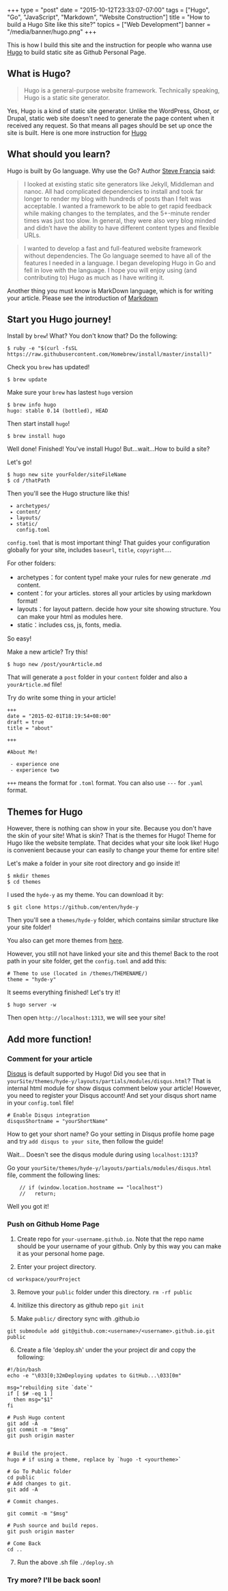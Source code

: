 +++
type = "post"
date = "2015-10-12T23:33:07-07:00"
tags = ["Hugo", "Go", "JavaScript", "Markdown", "Website Construction"]
title = "How to build a Hugo Site like this site?"
topics = ["Web Development"]
banner = "/media/banner/hugo.png"
+++

This is how I build this site and the instruction for people who wanna use <a href="http://gohugo.io/">Hugo</a> to build static site as Github Personal Page.
<!--more-->

## What is Hugo?

> Hugo is a general-purpose website framework. Technically speaking, Hugo is a static site generator.

Yes, Hugo is a kind of static site generator. Unlike the WordPress, Ghost, or Drupal, static web site doesn't need to generate the page content when it received any request. So that means all pages should be set up once the site is built. Here is one more instruction for [Hugo](https://www.udemy.com/build-static-sites-in-seconds-with-hugo/)


## What should you learn?

Hugo is built by Go language. Why use the Go? Author [Steve Francia](http://spf13.com) said:

> I looked at existing static site generators like Jekyll, Middleman and nanoc. All had complicated dependencies to install and took far longer to render my blog with hundreds of posts than I felt was acceptable. I wanted a framework to be able to get rapid feedback while making changes to the templates, and the 5+-minute render times was just too slow. In general, they were also very blog minded and didn’t have the ability to have different content types and flexible URLs.

> I wanted to develop a fast and full-featured website framework without dependencies. The Go language seemed to have all of the features I needed in a language. I began developing Hugo in Go and fell in love with the language. I hope you will enjoy using (and contributing to) Hugo as much as I have writing it.


Another thing you must know is MarkDown language, which is for writing your article. Please see the introduction of [Markdown](https://en.wikipedia.org/wiki/Markdown)

## Start you Hugo journey!

Install by `brew`! What? You don't know that? Do the following:

```
$ ruby -e "$(curl -fsSL https://raw.githubusercontent.com/Homebrew/install/master/install)"
```

Check you `brew` has updated! 
```
$ brew update
```
Make sure your `brew` has lastest `hugo` version
```
$ brew info hugo
hugo: stable 0.14 (bottled), HEAD
```

Then start install `hugo`!

```
$ brew install hugo
```

Well done! Finished! You've install Hugo! But...wait...How to build a site?

Let's go! 

```
$ hugo new site yourFolder/siteFileName
$ cd /thatPath

```

Then you'll see the Hugo structure like this!

```
 ▸ archetypes/ 
 ▸ content/
 ▸ layouts/
 ▸ static/
   config.toml

```

``config.toml`` that is most important thing! That guides your configuration globally for your site, includes ``baseurl``, ``title``, ``copyright``....

For other folders:

* archetypes：for content type! make your rules for new generate .md content.
* content：for your articles. stores all your articles by using markdown format!
* layouts：for layout pattern. decide how your site showing structure. You can make your html as modules here.
* static：includes css, js, fonts, media.

So easy! 

Make a new article? Try this!
```
$ hugo new /post/yourArticle.md
```

That will generate a `post` folder in your `content` folder and also a `yourArticle.md` file!

Try do write some thing in your article!


```
+++
date = "2015-02-01T18:19:54+08:00"
draft = true
title = "about"

+++

#About Me!

 - experience one
 - experience two
```

`+++` means the format for `.toml` format. You can also use `---` for `.yaml` format.


## Themes for Hugo

However, there is nothing can show in your site. Because you don't have the skin of your site! What is skin? That is the themes for Hugo! Theme for Hugo like the website template. That decides what your site look like! Hugo is convenient because your can easily to change your theme for entire site!

Let's make a folder in your site root directory and go inside it!
```
$ mkdir themes
$ cd themes
```
I used the `hyde-y` as my theme. You can download it by:
```
$ git clone https://github.com/enten/hyde-y
```
Then you'll see a `themes/hyde-y` folder, which contains similar structure like your site folder!

You also can get more themes from [here](http://themes.gohugo.io/).

However, you still not have linked your site and this theme! Back to the root path in your site folder, get the `config.toml` and add this:
```
# Theme to use (located in /themes/THEMENAME/)
theme = "hyde-y"

```

It seems everything finished! Let's try it!

```
$ hugo server -w
```

Then open `http://localhost:1313`, we will see your site!


## Add more function!

### Comment for your article
[Disqus](https://disqus.com/) is default supported by Hugo! Did you see that in `yourSite/themes/hyde-y/layouts/partials/modules/disqus.html`? That is internal html module for show disqus comment below your article! However, you need to register your Disqus account! And set your disqus short name in your `config.toml` file!

```
# Enable Disqus integration
disqusShortname = "yourShortName"
```
How to get your short name? Go your setting in Disqus profile home page and try `add disqus to your site`, then follow the guide!

Wait... Doesn't see the disqus module during using `localhost:1313`?

Go your  `yourSite/themes/hyde-y/layouts/partials/modules/disqus.html` file, comment the following lines:

```
    // if (window.location.hostname == "localhost")
    //   return;
```

Well you got it!

### Push on Github Home Page
1. Create repo for `your-username.github.io`. Note that the repo name should be your username of your github. Only by this way you can make it as your personal home page.

2. Enter your project directory.

`cd workspace/yourProject`

3. Remove your `public` folder under this directory. `rm -rf public`

4. Initilize this directory as github repo `git init`

5. Make `public/` directory sync with .github.io

`git submodule add git@github.com:<username>/<username>.github.io.git public`

6. Create a file 'deploy.sh' under the your project dir and copy the following:
```
#!/bin/bash
echo -e "\033[0;32mDeploying updates to GitHub...\033[0m"

msg="rebuilding site `date`"
if [ $# -eq 1 ]
  then msg="$1"
fi

# Push Hugo content 
git add -A
git commit -m "$msg"
git push origin master


# Build the project. 
hugo # if using a theme, replace by `hugo -t <yourtheme>`

# Go To Public folder
cd public
# Add changes to git.
git add -A

# Commit changes.

git commit -m "$msg"

# Push source and build repos.
git push origin master

# Come Back
cd ..
```

7. Run the above .sh file
`./deploy.sh`


### Try more? I'll be back soon!








